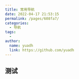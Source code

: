 ```yaml
---
title: 常用导航
date: 2022-04-17 21:53:15
permalink: /pages/608fa7/
categories:
  - 导航
tags:
  - 
author: 
  name: yuadh
  link: https://github.com/yuadh
---
```



## 测试

<div class=box>
<exe-test/>
</div>

<style>
  .box{
    height:600px;
    weight:200px;
  }
</style>